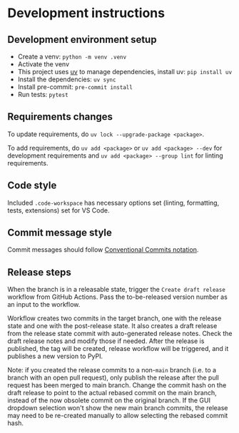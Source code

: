 # Development instructions

## Development environment setup

- Create a venv: `python -m venv .venv`
- Activate the venv
- This project uses [uv](https://docs.astral.sh/uv/getting-started/installation/) to manage dependencies, install uv: `pip install uv`
- Install the dependencies: `uv sync`
- Install pre-commit: `pre-commit install`
- Run tests: `pytest`

## Requirements changes

To update requirements, do `uv lock --upgrade-package <package>`.

To add requirements, do `uv add <package>` or `uv add <package> --dev` for development requirements and `uv add <package> --group lint` for linting requirements.

## Code style

Included `.code-workspace` has necessary options set (linting, formatting, tests, extensions) set for VS Code.

## Commit message style

Commit messages should follow [Conventional Commits notation](https://www.conventionalcommits.org/en/v1.0.0/#summary).

## Release steps

When the branch is in a releasable state, trigger the `Create draft release` workflow from GitHub Actions. Pass the to-be-released version number as an input to the workflow.

Workflow creates two commits in the target branch, one with the release state and one with the post-release state. It also creates a draft release from the release state commit with auto-generated release notes. Check the draft release notes and modify those if needed. After the release is published, the tag will be created, release workflow will be triggered, and it publishes a new version to PyPI.

Note: if you created the release commits to a non-`main` branch (i.e. to a branch with an open pull request), only publish the release after the pull request has been merged to main branch. Change the commit hash on the draft release to point to the actual rebased commit on the main branch, instead of the now obsolete commit on the original branch. If the GUI dropdown selection won't show the new main branch commits, the release may need to be re-created manually to allow selecting the rebased commit hash.
